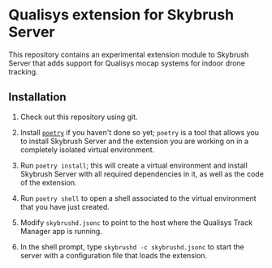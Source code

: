 Qualisys extension for Skybrush Server
======================================

This repository contains an experimental extension module to Skybrush Server
that adds support for Qualisys mocap systems for indoor drone tracking.

Installation
------------

1. Check out this repository using git.

2. Install [`poetry`](https://python-poetry.org) if you haven't done so yet;
   `poetry` is a tool that allows you to install Skybrush Server and the
   extension you are working on in a completely isolated virtual environment.

3. Run `poetry install`; this will create a virtual environment and install
   Skybrush Server with all required dependencies in it, as well as the code
   of the extension.

4. Run `poetry shell` to open a shell associated to the virtual environment
   that you have just created.

5. Modify `skybrushd.jsonc` to point to the host where the Qualisys Track
   Manager app is running.

6. In the shell prompt, type `skybrushd -c skybrushd.jsonc` to start the server
   with a configuration file that loads the extension.
